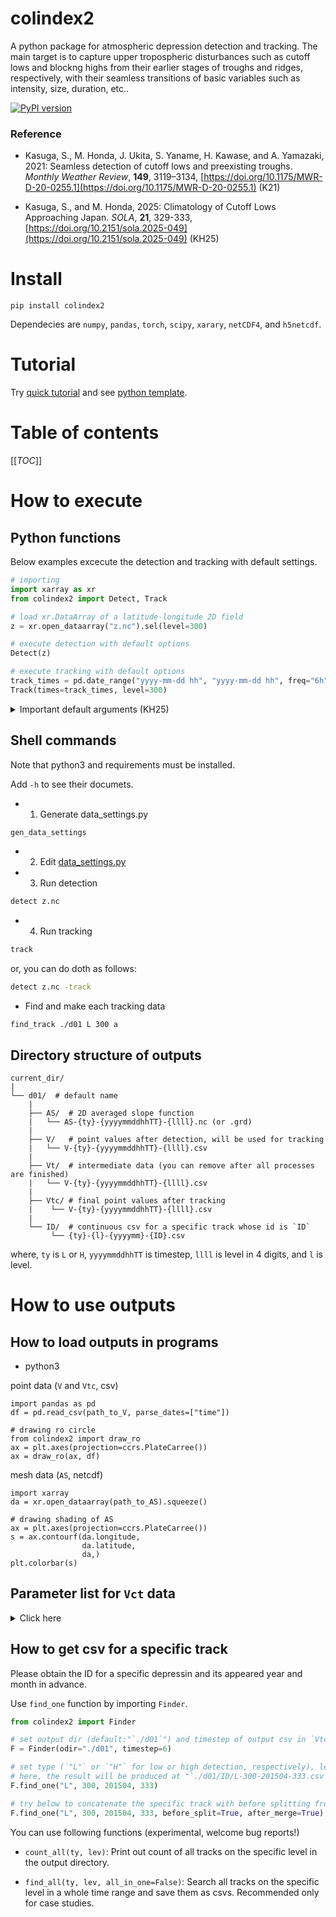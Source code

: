 
# colindex2

<!--
<div align="left">
<img src="map.png" width="40%">
</div>
-->

A python package for atmospheric depression detection and tracking. The main target is to capture upper tropospheric disturbances such as cutoff lows and blockng highs from their earlier stages of troughs and ridges, respectively, with their seamless transitions of basic variables such as intensity, size, duration, etc..


[![PyPI version](https://badge.fury.io/py/colindex2.svg)](https://pypi.org/project/colindex2/)

### Reference

- Kasuga, S., M. Honda, J. Ukita, S. Yaname, H. Kawase, and A. Yamazaki, 2021: Seamless detection of cutoff lows and preexisting troughs. *Monthly Weather Review*, **149**, 3119–3134, [https://doi.org/10.1175/MWR-D-20-0255.1](https://doi.org/10.1175/MWR-D-20-0255.1) (K21)  

- Kasuga, S., and M. Honda, 2025: Climatology of Cutoff Lows Approaching Japan. *SOLA*, **21**, 329-333, [https://doi.org/10.2151/sola.2025-049](https://doi.org/10.2151/sola.2025-049) (KH25)  


<!--
Site above references when you publish papers using this package.
:warning: The tracking scheme is underconstruction and its definition may be changed unnoticed. The relatively stabe versions are v2.7.6, and v2.8.1 See Tags and CHANGELOG. (edit: 2025.4.30)
-->

# Install

```
pip install colindex2
```
Dependecies are `numpy`, `pandas`, `torch`, `scipy`, `xarary`, `netCDF4`, and `h5netcdf`. 
<!--
> If you use anaconda environment, prepare the dependencies using `conda` in advance and then install `colindex2` using conda's `pip`, as recommended by [ANACONDA](https://www.anaconda.com/blog/using-pip-in-a-conda-environment).  
-->

# Tutorial
Try [quick tutorial](colindex2_tutorial.ipynb) and see [python template](template_for_python_user.py).

# Table of contents
[[_TOC_]]

# How to execute
## Python functions

Below examples excecute the detection and tracking with default settings.

```python
# importing
import xarray as xr
from colindex2 import Detect, Track

# load xr.DataArray of a latitude-longitude 2D field
z = xr.open_dataarray("z.nc").sel(level=300)

# execute detection with default options
Detect(z)

# execute tracking with default options
track_times = pd.date_range("yyyy-mm-dd hh", "yyyy-mm-dd hh", freq="6h")
Track(times=track_times, level=300)
```

<details>

<summary> Important default arguments (KH25) </summary>

- `Detect()` (For more details, see [source code](colindex2/colindex2.py#L12))

| args| default values | description |
| ---- | ----------- | ----- |
| odir | "./d01" | Parent output directory path. |
| r | np.arange(200,2101,100) | Searching radius variable r [km]. Set it considering depression size range of your interest. |
| SR_thres | 3.0 | SR threshold to remove tiny trough |
| So_thres | 3.0 | So threshold to remove weak vortices [m/100km]|
| gpu | False | Calculate using GPU if CUDA or MPS (METAL) is available. This mode is experimental and not fully tested. For MPS, you must set `PYTORCH_ENABLE_MPS_FALLBACK=1` in your environment. |


- `Track()` (For more details, see [source code](colindex2/tracking_overlap2.py#L14))

| args| default values | description |
| ---- | ----------- | ----- |
| odir | "./d01" | parent output directory name |
| tlimit | 150.0 | Traveling speed limit to prevent wrong connections by large depressions [km/h]. Default 150 km/h is 900 km in 6 hour. |
| long_term | False | If False, tracking ID will be continuously counted up during the analysis period, and massive memory usage may occur. If True, tracking ID will be labeled from 1 in every 00UTC 1st Jan. |
| DU_thres | 36 | Threshold for noise removal with respect to duration (life time) [hour]. |

<!--
| QS_min_intensity | 10.0 | Minimum So for significant blocking [m/100 km]. A in Schwierz et al. (2004, GRL). |
| QS_min_radius | 800 | Minimum ro for significant blocking [km]. S in Schwierz et al. (2004, GRL). 1200 km is correspond to a 2,000,000 km^2 feature area when it is defined as a circle with radius of `ro` /* 2/3 (i.e., 800 km). |
| QS_min_overlap_ratio | 0.7 | Temporal overlapping ratio of ro circles for the quasi-stational conditions. O in Schwierz et al. (2004, GRL). |
-->


</details>

## Shell commands
Note that python3 and requirements must be installed.  

Add `-h` to see their documets.

- 1. Generate data_settings.py

```bash
gen_data_settings
```

- 2. Edit [data_settings.py](data_settings.py)

- 3. Run detection

```bash
detect z.nc
```

- 4. Run tracking

```bash
track
```

or, you can do doth as follows:

```bash
detect z.nc -track
```

<!--
- Draw maps to check tracking data and AS (netcdf output only)

```bash
$ draw_map z.nc ./d01 L 300 nps
```
-->

- Find and make each tracking data

```
find_track ./d01 L 300 a
```

## Directory structure of outputs

```
current_dir/
|
└── d01/  # default name
    |
    ├── AS/  # 2D averaged slope function
    |   └── AS-{ty}-{yyyymmddhhTT}-{llll}.nc (or .grd)
    |
    ├── V/   # point values after detection, will be used for tracking
    |   └── V-{ty}-{yyyymmddhhTT}-{llll}.csv
    |
    ├── Vt/  # intermediate data (you can remove after all processes are finished)
    |   └── V-{ty}-{yyyymmddhhTT}-{llll}.csv
    |
    ├── Vtc/ # final point values after tracking
    |    └── V-{ty}-{yyyymmddhhTT}-{llll}.csv
    |
    └── ID/  # continuous csv for a specific track whose id is `ID`
         └── {ty}-{l}-{yyyymm}-{ID}.csv
```
where, `ty` is `L` or `H`, `yyyymmddhhTT` is timestep, `llll` is level in 4 digits, and `l` is level.  


# How to use outputs
## How to load outputs in programs

- python3

 point data (`V` and `Vtc`, csv) 
```python3
import pandas as pd
df = pd.read_csv(path_to_V, parse_dates=["time"])

# drawing ro circle
from colindex2 import draw_ro
ax = plt.axes(projection=ccrs.PlateCarree())
ax = draw_ro(ax, df)
```
 mesh data (`AS`, netcdf)
```python3
import xarray
da = xr.open_dataarray(path_to_AS).squeeze()

# drawing shading of AS
ax = plt.axes(projection=ccrs.PlateCarree())
s = ax.contourf(da.longitude,
                da.latitude,
                da,)
plt.colorbar(s)
```

<!--
- julia

 point data (`V` and `Vtc`, csv) 
```julia
using CSV, DataFrames, Dates
df = CSV.read(path_to_V, DataFrame)
df.time = DateTime.(df.time, "yyyy-mm-dd HH:MM:SS")
```
 mesh data (`AS`, netcdf)
```julia
using Datasets
ds = Dataset(path_to_AS)
ar = ds["AS"][:,:]
```
-->

## Parameter list for `Vct` data

<details>
<summary> Click here </summary>

| Names| Description |
| ---- | ----------- |
| time | Time. |
| ty | `0` for lows and troughs, <br> `1` for highs and ridges. |
| lev | Level of the input field. |
| lat, lon | Central coorditates in latitude and longitude. |
| valV | Value of input field on the center |
| valX | Value of the nearest local minimum (maximum) of input field for a low (high). |
| lonX,latX | Latitude and longitude of the nearest local extremum if any, otherwise this value will be `999.9` |
| So | Optimal slope [m/100 km]. Intensity of depresion (circular geostrophic wind speed). |
| ro | Optimal radius [r km]. Size of depression (as a radius of its surrounding circulation). |
| Do | Optimal depth [m]. Vertical depth of depression. |
| SBG | Background slope [m/100 km]. |
| SBGang | Angle of Background slope vector [radian]. `0` for east. |
| m, n | Zonal, meridional components of SBG, respectivelly [m/100 km]. |
| SR | Slope ratio. Less (more) than 1.34 tends to correspond to a closed-contour (open-contour) system. See K21 for detail discussions. |
| ex | Distinction between closed and open systems. <br>`1` (there is a extremum within `ro`\*0.65) for lows/highs <br> `0` for troughs/ridges. |
| EE | Eccentricity (1 for pure isotropic, smaller values for oval shape. |
| XX | Zonal discrete laplacian with a step of `ro` [m/(100 km)**2]. Small value means the feature has weak zonal concavity. `0.5` might be a good value to exclude sub-tropical large ridges. |
| ID | Identification number. This can be larger than number of resultant detections since it includes noises. |
| MERGE | Merge lysis flag. <br>`-1` for soritary lysis, <br>`-2` for being merged from someone, <br>`-3` for lysis at the end of analysis, <br>`-4` for being involved in the secondary process (see Fig. S2 in KH25), <br>`other integers` for the object ID of its merge lysis. |
| SPLIT | Split genesis flag. <br>`-1` for soritary genesis, <br>`-2` for being splitting and producing someone, <br>`-3` for genesis at the start of analysis, <br>`-4` for being involved in the secondary process (see Fig. S2 in KH25), <br>`other integers` for the object ID of its split genesis. |
| DIST | Moving distance in a timestep [km]. Central difference. When merge/split/genesis/lysis, value will be missing. |
| SPEED | Moving speed [m/s]. DIST/timestep. |
| DIR | Moving direction [radian]. 0 for east. |
| \_ DC | Accumulated duration [timestep] including before split. |
| DU | Duration [hour]. |
| XS | Sequential duration being `ex`=1 (lows/highs). |
| QS | Quasi-stational (QS) duration [hour]. The conditions for QS are controlled by the options in `Track()` as follows: <br> - `QS_min_intensity` <br> - `QS_min_radius` <br> - `QS_min_overlap_ratio` |
| MAX | `1` for the maximum development timestep (maximum `So`). |
| MAXSo | `So` when MAX. |
| exGEN | Closed system genesys (`ex` changed from `0` to `1` in this timestep). |
| exLYS | Closed system lysis (`ex` changed from `1` to `0` in the next timestep). |

<!--
| ALLDIST | Accumulated moving distance [km]. |
| MEDDIST | Median moving distance in a track [km]. |
| MAXXS | Maximum duration of XS in a track (XS can be scored in multiple sequences). |
| MAXQS5 | Maximum duration of QS5 in a track. |
| MAXQS7 | Maximum duration of QS7 in a track. |
-->

</details>

## How to get csv for a specific track

Please obtain the ID for a specific depressin and its appeared year and month in advance.

Use `find_one` function by importing `Finder`.

```python
from colindex2 import Finder

# set output dir (default:"`./d01`") and timestep of output csv in `Vtc`
F = Finder(odir="./d01", timestep=6)

# set type (`"L"` or `"H"` for low or high detection, respectively), level (e.g., 300 hPa here), and year/month with 6 digits (e.g., 201504) when the feature appeared, and ID for the specific feature (e.g., 333)
# here, the result will be produced at "`./d01/ID/L-300-201504-333.csv`"
F.find_one("L", 300, 201504, 333)

# try below to concatenate the specific track with before splitting from and after merging to other features
F.find_one("L", 300, 201504, 333, before_split=True, after_merge=True)
```

You can use following functions (experimental, welcome bug reports!)

- `count_all(ty, lev)`: Print out count of all tracks on the specific level in the output directory.

- `find_all(ty, lev, all_in_one=False)`: Search all tracks on the specific level in a whole time range and save them as csvs. Recommended only for case studies.

